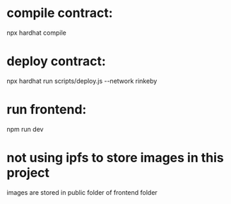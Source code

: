 # compile contract:
npx hardhat compile 

# deploy contract:
npx hardhat run scripts/deploy.js --network rinkeby

# run frontend:
npm run dev

# not using ipfs to store images in this project
images are stored in public folder of frontend folder

